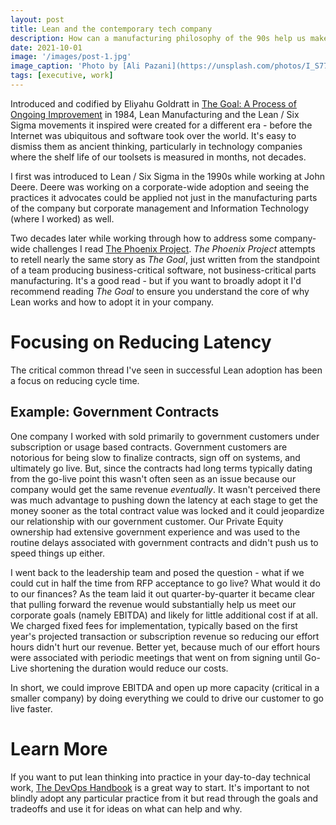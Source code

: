 ```yaml
---
layout: post
title: Lean and the contemporary tech company
description: How can a manufacturing philosophy of the 90s help us make a great technology company today?
date: 2021-10-01
image: '/images/post-1.jpg'
image_caption: 'Photo by [Ali Pazani](https://unsplash.com/photos/I_S774RnI3g) on [Unsplash](https://unsplash.com/)'
tags: [executive, work]
---
```


Introduced and codified by Eliyahu Goldratt in [The Goal: A Process of Ongoing Improvement](https://a.co/d/5S873wu)
in 1984, Lean Manufacturing and the Lean / Six Sigma movements it inspired were created for a different era -
before the Internet was ubiquitous and software took over the world.  It's easy to dismiss them as ancient
thinking, particularly in technology companies where the shelf life of our toolsets is measured in months, not decades.

I first was introduced to Lean / Six Sigma in the 1990s while working at John Deere.  Deere was working on
a corporate-wide adoption and seeing the practices it advocates could be applied not just in the manufacturing
parts of the company but corporate management and Information Technology (where I worked) as well.

Two decades later while working through how to address some company-wide challenges I read 
[The Phoenix Project](https://a.co/d/5ZsSk8o).  _The Phoenix Project_ attempts to retell nearly the same story 
as _The Goal_, just written from the standpoint of a team producing business-critical software, not business-critical 
parts manufacturing.  It's a good read - but if you want to broadly adopt it I'd recommend reading _The Goal_ to 
ensure you understand the core of why Lean works and how to adopt it in your company.

# Focusing on Reducing Latency

The critical common thread I've seen in successful Lean adoption has been a focus on reducing cycle time.



## Example: Government Contracts 

One company I worked with sold primarily to government customers under subscription or usage based contracts.  Government customers are notorious
for being slow to finalize contracts, sign off on systems, and ultimately go live.  But, since the contracts had 
long terms typically dating from the go-live point this wasn't often seen as an issue because our company would
get the same revenue _eventually_.  It wasn't perceived there was much advantage to pushing down the latency
at each stage to get the money sooner as the total contract value was locked and it could jeopardize our relationship
with our government customer.  Our Private Equity ownership had extensive government experience and was used to the
routine delays associated with government contracts and didn't push us to speed things up either.

I went back to the leadership team and posed the question - what if we could cut in half the time from RFP acceptance
to go live?  What would it do to our finances?  As the team laid it out quarter-by-quarter it became clear that
pulling forward the revenue would substantially help us meet our corporate goals (namely EBITDA) and likely for
little additional cost if at all.  We charged fixed fees for implementation, typically based on the first year's projected
transaction or subscription revenue so reducing our effort hours didn't hurt our revenue.  Better yet, because much of our 
effort hours were associated with periodic meetings that went on from signing until Go-Live shortening the duration would
reduce our costs.

In short, we could improve EBITDA and open up more capacity (critical in a smaller company) by doing everything we could
to drive our customer to go live faster.

# Learn More

If you want to put lean thinking into practice in your day-to-day technical work, [The DevOps Handbook](https://a.co/d/9lBeOaZ)
is a great way to start.  It's important to not blindly adopt any particular practice from it but read through
the goals and tradeoffs and use it for ideas on what can help and why.